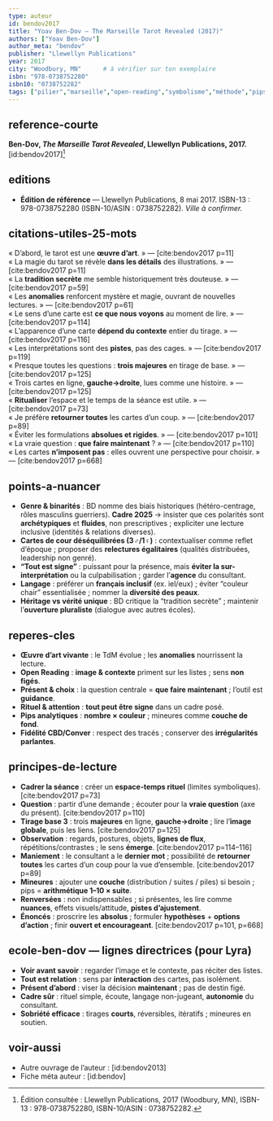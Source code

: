 ```yaml
---
type: auteur
id: bendov2017
title: "Yoav Ben-Dov — The Marseille Tarot Revealed (2017)"
authors: ["Yoav Ben-Dov"]
author_meta: "bendov"
publisher: "Llewellyn Publications"
year: 2017
city: "Woodbury, MN"      # à vérifier sur ton exemplaire
isbn: "978-0738752280"
isbn10: "0738752282"
tags: ["pilier","marseille","open-reading","symbolisme","méthode","pips=nombre×couleur","sans-renversées"]
---
```


## reference-courte
**Ben-Dov, *The Marseille Tarot Revealed*, Llewellyn Publications, 2017.** [id:bendov2017][^ed2017]

## editions
- **Édition de référence** — Llewellyn Publications, 8 mai 2017. ISBN-13 : 978-0738752280 (ISBN-10/ASIN : 0738752282). *Ville à confirmer.*

## citations-utiles-25-mots
« D’abord, le tarot est une **œuvre d’art**. » — [cite:bendov2017 p=11]  
« La magie du tarot se révèle **dans les détails** des illustrations. » — [cite:bendov2017 p=11]  
« La **tradition secrète** me semble historiquement très douteuse. » — [cite:bendov2017 p=59]  
« Les **anomalies** renforcent mystère et magie, ouvrant de nouvelles lectures. » — [cite:bendov2017 p=61]  
« Le sens d’une carte est **ce que nous voyons** au moment de lire. » — [cite:bendov2017 p=114]  
« L’apparence d’une carte **dépend du contexte** entier du tirage. » — [cite:bendov2017 p=116]  
« Les interprétations sont des **pistes**, pas des cages. » — [cite:bendov2017 p=119]  
« Presque toutes les questions : **trois majeures** en tirage de base. » — [cite:bendov2017 p=125]  
« Trois cartes en ligne, **gauche→droite**, lues comme une histoire. » — [cite:bendov2017 p=125]  
« **Ritualiser** l’espace et le temps de la séance est utile. » — [cite:bendov2017 p=73]  
« Je préfère **retourner toutes** les cartes d’un coup. » — [cite:bendov2017 p=89]  
« Éviter les formulations **absolues et rigides**. » — [cite:bendov2017 p=101]  
« La vraie question : **que faire maintenant** ? » — [cite:bendov2017 p=110]  
« Les cartes **n’imposent pas** : elles ouvrent une perspective pour choisir. » — [cite:bendov2017 p=668]

## points-a-nuancer
- **Genre & binarités** : BD nomme des biais historiques (hétéro-centrage, rôles masculins guerriers). **Cadre 2025** → insister que ces polarités sont **archétypiques** et **fluides**, non prescriptives ; expliciter une lecture inclusive (identités & relations diverses).  
- **Cartes de cour déséquilibrées (3♂/1♀)** : contextualiser comme reflet d’époque ; proposer des **relectures égalitaires** (qualités distribuées, leadership non genré).  
- **“Tout est signe”** : puissant pour la présence, mais **éviter la sur-interprétation** ou la culpabilisation ; garder l’**agence** du consultant.  
- **Langage** : préférer un **français inclusif** (ex. iel/eux) ; éviter “couleur chair” essentialisée ; nommer la **diversité des peaux**.  
- **Héritage vs vérité unique** : BD critique la “tradition secrète” ; maintenir l’**ouverture pluraliste** (dialogue avec autres écoles).

## reperes-cles
- **Œuvre d’art vivante** : le TdM évolue ; les **anomalies** nourrissent la lecture.  
- **Open Reading** : **image & contexte** priment sur les listes ; sens **non figés**.  
- **Présent & choix** : la question centrale = **que faire maintenant** ; l’outil est **guidance**.  
- **Rituel & attention** : **tout peut être signe** dans un cadre posé.  
- **Pips analytiques** : **nombre × couleur** ; mineures comme **couche de fond**.  
- **Fidélité CBD/Conver** : respect des tracés ; conserver des **irrégularités parlantes**.

## principes-de-lecture
- **Cadrer la séance** : créer un **espace-temps rituel** (limites symboliques). [cite:bendov2017 p=73]  
- **Question** : partir d’une demande ; écouter pour la **vraie question** (axe du présent). [cite:bendov2017 p=110]  
- **Tirage base 3** : trois **majeures** en ligne, **gauche→droite** ; lire l’**image globale**, puis les liens. [cite:bendov2017 p=125]  
- **Observation** : regards, postures, objets, **lignes de flux**, répétitions/contrastes ; le sens **émerge**. [cite:bendov2017 p=114–116]  
- **Maniement** : le consultant a le **dernier mot** ; possibilité de **retourner toutes** les cartes d’un coup pour la vue d’ensemble. [cite:bendov2017 p=89]  
- **Mineures** : ajouter une **couche** (distribution / suites / piles) si besoin ; pips = **arithmétique 1–10 × suite**.  
- **Renversées** : non indispensables ; si présentes, les lire comme **nuances**, effets visuels/attitude, **pistes d’ajustement**.  
- **Énoncés** : proscrire les **absolus** ; formuler **hypothèses** + **options d’action** ; finir **ouvert et encourageant**. [cite:bendov2017 p=101, p=668]

## ecole-ben-dov — lignes directrices (pour Lyra)
- **Voir avant savoir** : regarder l’image et le contexte, pas réciter des listes.  
- **Tout est relation** : sens par **interaction** des cartes, pas isolément.  
- **Présent d’abord** : viser la décision **maintenant** ; pas de destin figé.  
- **Cadre sûr** : rituel simple, écoute, langage non-jugeant, **autonomie** du consultant.  
- **Sobriété efficace** : tirages **courts**, réversibles, itératifs ; mineures en soutien.

## voir-aussi
- Autre ouvrage de l’auteur : [id:bendov2013]
- Fiche méta auteur : [id:bendov]

[^ed2017]: Édition consultée : Llewellyn Publications, 2017 (Woodbury, MN), ISBN-13 : 978-0738752280, ISBN-10/ASIN : 0738752282.